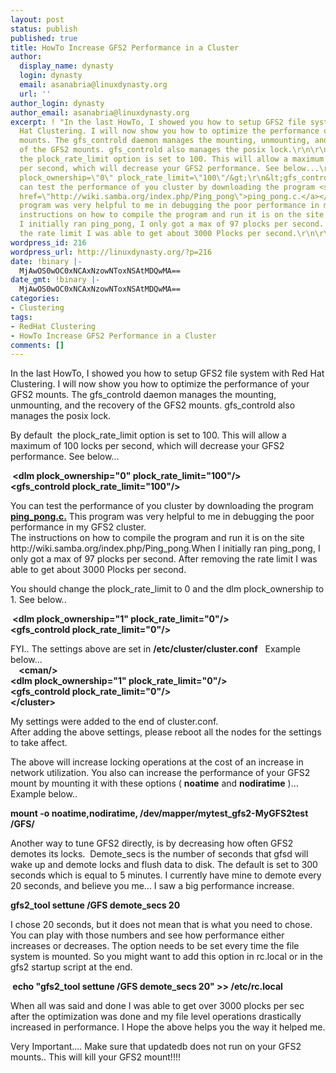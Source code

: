 ```yaml
---
layout: post
status: publish
published: true
title: HowTo Increase GFS2 Performance in a Cluster
author:
  display_name: dynasty
  login: dynasty
  email: asanabria@linuxdynasty.org
  url: ''
author_login: dynasty
author_email: asanabria@linuxdynasty.org
excerpt: ! "In the last HowTo, I showed you how to setup GFS2 file system with Red
  Hat Clustering. I will now show you how to optimize the performance of your GFS2
  mounts. The gfs_controld daemon manages the mounting, unmounting, and the recovery
  of the GFS2 mounts. gfs_controld also manages the posix lock.\r\n\r\nBy default 
  the plock_rate_limit option is set to 100. This will allow a maximum of 100 locks
  per second, which will decrease your GFS2 performance. See below...\r\n\r\n<strong> &lt;dlm
  plock_ownership=\"0\" plock_rate_limit=\"100\"/&gt;\r\n&lt;gfs_controld plock_rate_limit=\"100\"/&gt;</strong>\r\n\r\nYou
  can test the performance of you cluster by downloading the program <strong><a title=\"\"
  href=\"http://wiki.samba.org/index.php/Ping_pong\">ping_pong.c.</a></strong> This
  program was very helpful to me in debugging the poor performance in my GFS2 cluster.\r\nThe
  instructions on how to compile the program and run it is on the site http://wiki.samba.org/index.php/Ping_pong.When
  I initially ran ping_pong, I only got a max of 97 plocks per second. After removing
  the rate limit I was able to get about 3000 Plocks per second.\r\n\r\n"
wordpress_id: 216
wordpress_url: http://linuxdynasty.org/?p=216
date: !binary |-
  MjAwOS0wOC0xNCAxNzowNToxNSAtMDQwMA==
date_gmt: !binary |-
  MjAwOS0wOC0xNCAxNzowNToxNSAtMDQwMA==
categories:
- Clustering
tags:
- RedHat Clustering
- HowTo Increase GFS2 Performance in a Cluster
comments: []
---
```

<p>In the last HowTo, I showed you how to setup GFS2 file system with Red Hat Clustering. I will now show you how to optimize the performance of your GFS2 mounts. The gfs_controld daemon manages the mounting, unmounting, and the recovery of the GFS2 mounts. gfs_controld also manages the posix lock.</p>
<p>By default  the plock_rate_limit option is set to 100. This will allow a maximum of 100 locks per second, which will decrease your GFS2 performance. See below...</p>
<p><strong> &lt;dlm plock_ownership="0" plock_rate_limit="100"/&gt;<br />
&lt;gfs_controld plock_rate_limit="100"/&gt;</strong></p>
<p>You can test the performance of you cluster by downloading the program <strong><a title="" href="http://wiki.samba.org/index.php/Ping_pong">ping_pong.c.</a></strong> This program was very helpful to me in debugging the poor performance in my GFS2 cluster.<br />
The instructions on how to compile the program and run it is on the site http://wiki.samba.org/index.php/Ping_pong.When I initially ran ping_pong, I only got a max of 97 plocks per second. After removing the rate limit I was able to get about 3000 Plocks per second.</p>
<p><a id="more"></a><a id="more-216"></a></p>
<p>You should change the plock_rate_limit to 0 and the dlm plock_ownership to 1. See below..</p>
<p><strong> &lt;dlm plock_ownership="1" plock_rate_limit="0"/&gt;<br />
&lt;gfs_controld plock_rate_limit="0"/&gt;</strong></p>
<p>FYI.. The settings above are set in <strong>/etc/cluster/cluster.conf</strong>   Example below...<br />
<strong>    &lt;cman/&gt;<br />
&lt;dlm plock_ownership="1" plock_rate_limit="0"/&gt;<br />
&lt;gfs_controld plock_rate_limit="0"/&gt;</strong><br />
<strong>&lt;/cluster&gt;</strong></p>
<p>My settings were added to the end of cluster.conf.<br />
<span class="attention">After adding the above settings, please reboot all the nodes for the settings to take affect. </span></p>
<p>The above will increase locking operations at the cost of an increase in network utilization. You also can increase the performance of your GFS2 mount by mounting it with these options ( <strong>noatime</strong> and <strong>nodiratime</strong> )... Example below..</p>
<p><strong>mount -o noatime,nodiratime, /dev/mapper/mytest_gfs2-MyGFS2test /GFS/</strong></p>
<p>Another way to tune GFS2 directly, is by decreasing how often GFS2 demotes its locks.  Demote_secs is the number of seconds that gfsd will wake up and demote locks and flush data to disk. The default is set to 300 seconds which is equal to 5 minutes. I currently have mine to demote every 20 seconds, and believe you me... I saw a big performance increase.</p>
<p><strong>gfs2_tool settune /GFS demote_secs 20</strong></p>
<p>I chose 20 seconds, but it does not mean that is what you need to chose. You can play with those numbers and see how performance either increases or decreases. The option needs to be set every time the file system is mounted. So you might want to add this option in rc.local or in the gfs2 startup script at the end.</p>
<p><strong> echo "gfs2_tool settune /GFS demote_secs 20" &gt;&gt; /etc/rc.local</strong></p>
<p>When all was said and done I was able to get over 3000 plocks per sec after the optimization was done and my file level operations drastically increased in performance. I Hope the above helps you the way it helped me.</p>
<p><span class="attention">Very Important.... Make sure that updatedb does not run on your GFS2 mounts.. This will kill your GFS2 mount!!!! </span></p>
<p>&nbsp;</p>
<p>&nbsp;</p>
